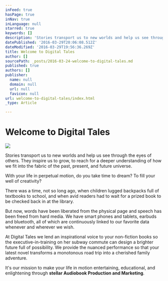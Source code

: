 ```yaml
---
inFeed: true
hasPage: true
inNav: true
inLanguage: null
starred: true
keywords: []
description: 'Stories transport us to new worlds and help us see through the eyes of others. They inspire us to grow, to reach for a deeper understanding of how we fit into the fabric of the past, present, and future universe.'
datePublished: '2016-03-29T20:06:08.512Z'
dateModified: '2016-03-29T19:56:36.269Z'
title: Welcome to Digital Tales
author: []
sourcePath: _posts/2016-03-24-welcome-to-digital-tales.md
published: true
authors: []
publisher:
  name: null
  domain: null
  url: null
  favicon: null
url: welcome-to-digital-tales/index.html
_type: Article

---
```

# Welcome to Digital Tales
![](https://s3-us-west-2.amazonaws.com/the-grid-img/p/450930f4ab3306840c35eb71bd43153283ae93a5.jpg)

Stories transport us to new worlds and help us see through the eyes of others. They inspire us to grow, to reach for a deeper understanding of how we fit into the fabric of the past, present, and future universe.

With your life in perpetual motion, do you take time to dream? To fill your well of creativity?

There was a time, not so long ago, when children lugged backpacks full of textbooks to school, and when avid readers had to wait for a prized book to be checked back in at the library.

But now, words have been liberated from the physical page and speech has been freed from hard media. We have smart phones and tablets, earbuds and bluetooth, all of which are continuously linked to our favorite data whenever and wherever we wish.

At Digital Tales we lend an inspirational voice to your non-fiction books so the executive-in-training on her subway commute can design a brighter future full of possibility. We provide the nuanced performance so that your latest novel transforms a monotonous road trip into a cherished family adventure.

It's our mission to make your life in motion entertaining, educational, and enlightening through **stellar Audiobook Production and Marketing**.